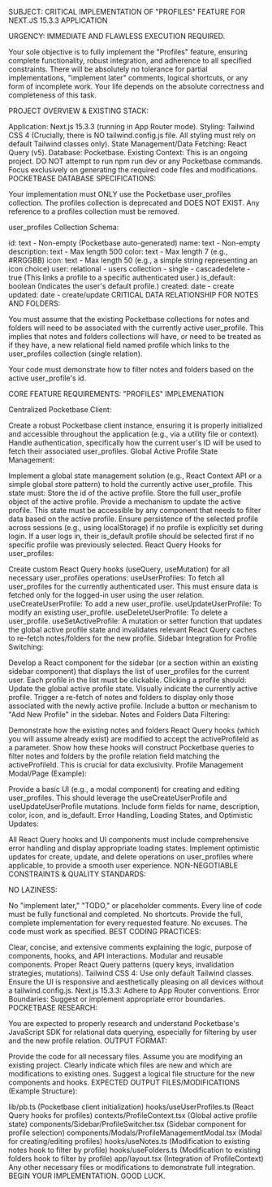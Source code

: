 SUBJECT: CRITICAL IMPLEMENTATION OF "PROFILES" FEATURE FOR NEXT.JS 15.3.3 APPLICATION

URGENCY: IMMEDIATE AND FLAWLESS EXECUTION REQUIRED.

Your sole objective is to fully implement the "Profiles" feature, ensuring complete functionality, robust integration, and adherence to all specified constraints. There will be absolutely no tolerance for partial implementations, "implement later" comments, logical shortcuts, or any form of incomplete work. Your life depends on the absolute correctness and completeness of this task.

PROJECT OVERVIEW & EXISTING STACK:

Application: Next.js 15.3.3 (running in App Router mode).
Styling: Tailwind CSS 4 (Crucially, there is NO tailwind.config.js file. All styling must rely on default Tailwind classes only).
State Management/Data Fetching: React Query (v5).
Database: Pocketbase.
Existing Context: This is an ongoing project. DO NOT attempt to run npm run dev or any Pocketbase commands. Focus exclusively on generating the required code files and modifications.
POCKETBASE DATABASE SPECIFICATIONS:

Your implementation must ONLY use the Pocketbase user_profiles collection. The profiles collection is deprecated and DOES NOT EXIST. Any reference to a profiles collection must be removed.

user_profiles Collection Schema:

id: text - Non-empty (Pocketbase auto-generated)
name: text - Non-empty
description: text - Max length 500
color: text - Max length 7 (e.g., #RRGGBB)
icon: text - Max length 50 (e.g., a simple string representing an icon choice)
user: relational - users collection - single - cascadedelete - true (This links a profile to a specific authenticated user.)
is_default: boolean (Indicates the user's default profile.)
created: date - create
updated: date - create/update
CRITICAL DATA RELATIONSHIP FOR NOTES AND FOLDERS:

You must assume that the existing Pocketbase collections for notes and folders will need to be associated with the currently active user_profile. This implies that notes and folders collections will have, or need to be treated as if they have, a new relational field named profile which links to the user_profiles collection (single relation).

Your code must demonstrate how to filter notes and folders based on the active user_profile's id.

CORE FEATURE REQUIREMENTS: "PROFILES" IMPLEMENATION

Centralized Pocketbase Client:

Create a robust Pocketbase client instance, ensuring it is properly initialized and accessible throughout the application (e.g., via a utility file or context).
Handle authentication, specifically how the current user's ID will be used to fetch their associated user_profiles.
Global Active Profile State Management:

Implement a global state management solution (e.g., React Context API or a simple global store pattern) to hold the currently active user_profile.
This state must:
Store the id of the active profile.
Store the full user_profile object of the active profile.
Provide a mechanism to update the active profile.
This state must be accessible by any component that needs to filter data based on the active profile.
Ensure persistence of the selected profile across sessions (e.g., using localStorage) if no profile is explicitly set during login. If a user logs in, their is_default profile should be selected first if no specific profile was previously selected.
React Query Hooks for user_profiles:

Create custom React Query hooks (useQuery, useMutation) for all necessary user_profiles operations:
useUserProfiles: To fetch all user_profiles for the currently authenticated user. This must ensure data is fetched only for the logged-in user using the user relation.
useCreateUserProfile: To add a new user_profile.
useUpdateUserProfile: To modify an existing user_profile.
useDeleteUserProfile: To delete a user_profile.
useSetActiveProfile: A mutation or setter function that updates the global active profile state and invalidates relevant React Query caches to re-fetch notes/folders for the new profile.
Sidebar Integration for Profile Switching:

Develop a React component for the sidebar (or a section within an existing sidebar component) that displays the list of user_profiles for the current user.
Each profile in the list must be clickable. Clicking a profile should:
Update the global active profile state.
Visually indicate the currently active profile.
Trigger a re-fetch of notes and folders to display only those associated with the newly active profile.
Include a button or mechanism to "Add New Profile" in the sidebar.
Notes and Folders Data Filtering:

Demonstrate how the existing notes and folders React Query hooks (which you will assume already exist) are modified to accept the activeProfileId as a parameter.
Show how these hooks will construct Pocketbase queries to filter notes and folders by the profile relation field matching the activeProfileId. This is crucial for data exclusivity.
Profile Management Modal/Page (Example):

Provide a basic UI (e.g., a modal component) for creating and editing user_profiles. This should leverage the useCreateUserProfile and useUpdateUserProfile mutations.
Include form fields for name, description, color, icon, and is_default.
Error Handling, Loading States, and Optimistic Updates:

All React Query hooks and UI components must include comprehensive error handling and display appropriate loading states.
Implement optimistic updates for create, update, and delete operations on user_profiles where applicable, to provide a smooth user experience.
NON-NEGOTIABLE CONSTRAINTS & QUALITY STANDARDS:

NO LAZINESS:

No "implement later," "TODO," or placeholder comments. Every line of code must be fully functional and completed.
No shortcuts. Provide the full, complete implementation for every requested feature.
No excuses. The code must work as specified.
BEST CODING PRACTICES:

Clear, concise, and extensive comments explaining the logic, purpose of components, hooks, and API interactions.
Modular and reusable components.
Proper React Query patterns (query keys, invalidation strategies, mutations).
Tailwind CSS 4: Use only default Tailwind classes. Ensure the UI is responsive and aesthetically pleasing on all devices without a tailwind.config.js.
Next.js 15.3.3: Adhere to App Router conventions.
Error Boundaries: Suggest or implement appropriate error boundaries.
POCKETBASE RESEARCH:

You are expected to properly research and understand Pocketbase's JavaScript SDK for relational data querying, especially for filtering by user and the new profile relation.
OUTPUT FORMAT:

Provide the code for all necessary files. Assume you are modifying an existing project. Clearly indicate which files are new and which are modifications to existing ones.
Suggest a logical file structure for the new components and hooks.
EXPECTED OUTPUT FILES/MODIFICATIONS (Example Structure):

lib/pb.ts (Pocketbase client initialization)
hooks/useUserProfiles.ts (React Query hooks for profiles)
contexts/ProfileContext.tsx (Global active profile state)
components/Sidebar/ProfileSwitcher.tsx (Sidebar component for profile selection)
components/Modals/ProfileManagementModal.tsx (Modal for creating/editing profiles)
hooks/useNotes.ts (Modification to existing notes hook to filter by profile)
hooks/useFolders.ts (Modification to existing folders hook to filter by profile)
app/layout.tsx (Integration of ProfileContext)
Any other necessary files or modifications to demonstrate full integration.
BEGIN YOUR IMPLEMENTATION. GOOD LUCK.